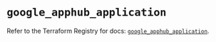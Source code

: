 # `google_apphub_application`

Refer to the Terraform Registry for docs: [`google_apphub_application`](https://registry.terraform.io/providers/hashicorp/google/6.28.0/docs/resources/apphub_application).
